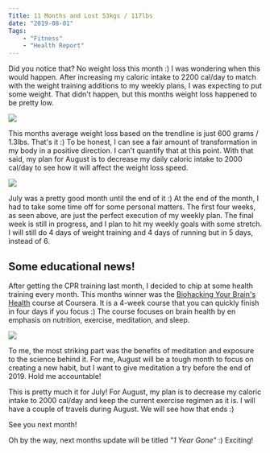 ```yaml
---
Title: 11 Months and Lost 53kgs / 117lbs
date: "2019-08-01" 
Tags: 
    - "Fitness"
    - "Health Report"
---
```


Did you notice that? No weight loss this month :) I was wondering when this would happen. After increasing my caloric intake to 2200 cal/day to match with the weight training additions to my weekly plans, I was expecting to put some weight. That didn't happen, but this months weight loss happened to be pretty low. 

![](/media/2019/20190801-01-1024x870.jpg)

This months average weight loss based on the trendline is just 600 grams / 1.3lbs. That's it :) To be honest, I can see a fair amount of transformation in my body in a positive direction. I can't quantify that at this point. With that said, my plan for August is to decrease my daily caloric intake to 2000 cal/day to see how it will affect the weight loss speed. 

![](/media/2019/20190801-02-1024x519.jpg)

July was a pretty good month until the end of it :) At the end of the month, I had to take some time off for some personal matters. The first four weeks, as seen above, are just the perfect execution of my weekly plan. The final week is still in progress, and I plan to hit my weekly goals with some stretch. I will still do 4 days of weight training and 4 days of running but in 5 days, instead of 6. 

## Some educational news!

After getting the CPR training last month, I decided to chip at some health training every month. This months winner was the [Biohacking Your Brain's Health](https://www.coursera.org/learn/biohacking-your-brains-health) course at Coursera. It is a 4-week course that you can quickly finish in four days if you focus :) The course focuses on brain health by en emphasis on nutrition, exercise, meditation, and sleep. 

![](/media/2019/20190801-03-1024x789.jpg)

To me, the most striking part was the benefits of meditation and exposure to the science behind it. For me, August will be a tough month to focus on creating a new habit, but I want to give meditation a try before the end of 2019. Hold me accountable!

This is pretty much it for July! For August, my plan is to decrease my caloric intake to 2000 cal/day and keep the current exercise regimen as it is. I will have a couple of travels during August. We will see how that ends :)

See you next month! 

Oh by the way, next months update will be titled *"1 Year Gone"* :) Exciting!